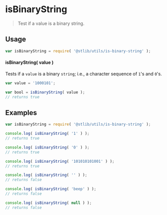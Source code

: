 isBinaryString
===
> Test if a value is a binary string.

<!-- <usage> -->
## Usage

``` javascript
var isBinaryString = require( '@stlib/utils/is-binary-string' );
```

#### isBinaryString( value )

Tests if a `value` is a binary `string`; i.e., a character sequence of `1`'s and `0`'s.

``` javascript
var value = '1000101';

var bool = isBinaryString( value );
// returns true
```
<!-- </usage> -->

<!-- <examples> -->
## Examples

``` javascript
var isBinaryString = require( '@stlib/utils/is-binary-string' );

console.log( isBinaryString( '1' ) );
// returns true

console.log( isBinaryString( '0' ) );
// returns true

console.log( isBinaryString( '101010101001' ) );
// returns true

console.log( isBinaryString( '' ) );
// returns false

console.log( isBinaryString( 'beep' ) );
// returns false

console.log( isBinaryString( null ) );
// returns false
```
<!-- </examples> -->

<!-- <links> -->
<!-- </links> -->
